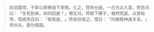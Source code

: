 > 初见圆悟，于即心即佛语下发明。久之，悟命分座。一日为众入室，师忽问曰：​「生死到来，如何回避？​」僧无对。师掷下拂子，奄然而逝。众皆眙愕，悟闻至召曰：​「祖首座。​」师张目视之。悟曰：​「抖擞精神透关去。​」师点头，竟尔趋寂。


